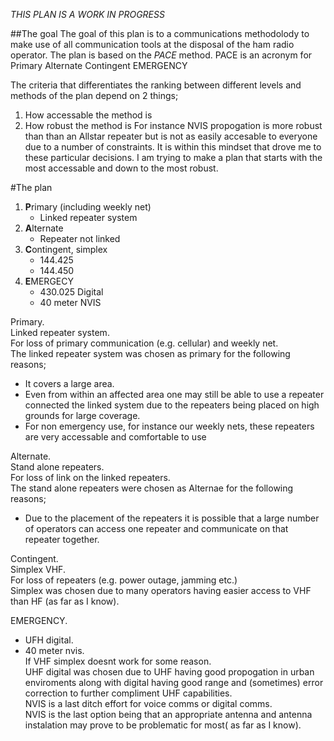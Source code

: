 *THIS PLAN IS A WORK IN PROGRESS*

##The goal
The goal of this plan is to a communications methodolody to make use of all communication tools at the disposal of the ham radio operator.
The plan is based on the *PACE* method. PACE is an acronym for 
Primary
Alternate
Contingent
EMERGENCY

The criteria that differentiates the ranking between different levels and methods of the plan depend on 2 things;
1. How accessable the method is
2. How robust the method is
For instance NVIS propogation is more robust than than an Allstar repeater but is not as easily accesable to everyone due to a number of constraints.
It is within this mindset that drove me to these particular decisions. I am trying to make a plan that starts with the most accessable and down to the most robust.

#The plan

1. **P**rimary (including weekly net)
   - Linked repeater system
2. **A**lternate
   - Repeater not linked
3. **C**ontingent, simplex
   - 144.425
   - 144.450
4. **E**MERGECY
   - 430.025 Digital
   - 40 meter NVIS

Primary.  
Linked repeater system.  
For loss of primary communication (e.g. cellular) and weekly net.  
The linked repeater system was chosen as primary for the following reasons;
- It covers a large area.
- Even from within an affected area one may still be able to use a repeater connected the linked system due to the repeaters being placed on high grounds for large coverage.
- For non emergency use, for instance our weekly nets, these repeaters are very accessable and comfortable to use

Alternate.   
Stand alone repeaters.  
For loss of link on the linked repeaters.  
The stand alone repeaters were chosen as Alternae for the following reasons;
- Due to the placement of the repeaters it is possible that a large number of operators can access one repeater and communicate on that repeater together.

Contingent.  
Simplex VHF.  
For loss of repeaters (e.g. power outage, jamming etc.)  
Simplex was chosen due to many operators having easier access to VHF than HF (as far as I know).

EMERGENCY.  
- UFH digital.  
- 40 meter nvis.  
If VHF simplex doesnt work for some reason.  
UHF digital was chosen due to UHF having good propogation in urban enviroments along with digital having good range and (sometimes) error correction to further compliment UHF capabilities.  
NVIS is a last ditch effort for voice comms or digital comms.   
NVIS is the last option being that an appropriate antenna and antenna instalation may prove to be problematic for most( as far as I know).  
